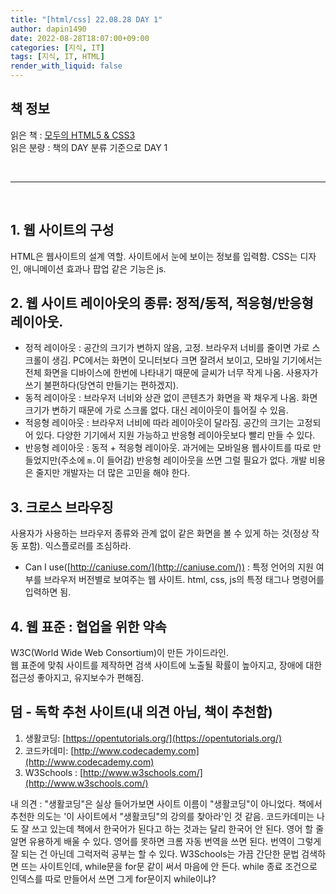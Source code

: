 ```yaml
---
title: "[html/css] 22.08.28 DAY 1"
author: dapin1490
date: 2022-08-28T18:07:00+09:00
categories: [지식, IT]
tags: [지식, IT, HTML]
render_with_liquid: false
---
```


## 책 정보
읽은 책 : [모두의 HTML5 & CSS3](https://thebook.io/006943/application/)  
읽은 분량 : 책의 DAY 분류 기준으로 DAY 1  
  
<br>

-----

<br>

## 1. 웹 사이트의 구성
HTML은 웹사이트의 설계 역할. 사이트에서 눈에 보이는 정보를 입력함. CSS는 디자인, 애니메이션 효과나 팝업 같은 기능은 js.  
  
## 2. 웹 사이트 레이아웃의 종류: 정적/동적, 적응형/반응형 레이아웃.
- 정적 레이아웃 : 공간의 크기가 변하지 않음, 고정. 브라우저 너비를 줄이면 가로 스크롤이 생김. PC에서는 화면이 모니터보다 크면 잘려서 보이고, 모바일 기기에서는 전체 화면을 디바이스에 한번에 나타내기 때문에 글씨가 너무 작게 나옴. 사용자가 쓰기 불편하다(당연히 만들기는 편하겠지).
- 동적 레이아웃 : 브라우저 너비와 상관 없이 콘텐츠가 화면을 꽉 채우게 나옴. 화면 크기가 변하기 때문에 가로 스크롤 없다. 대신 레이아웃이 틀어질 수 있음.
- 적응형 레이아웃 : 브라우저 너비에 따라 레이아웃이 달라짐. 공간의 크기는 고정되어 있다. 다양한 기기에서 지원 가능하고 반응형 레이아웃보다 빨리 만들 수 있다.
- 반응형 레이아웃 : 동적 + 적응형 레이아웃. 과거에는 모바일용 웹사이트를 따로 만들었지만(주소에 `m.`이 들어감) 반응형 레이아웃을 쓰면 그럴 필요가 없다. 개발 비용은 줄지만 개발자는 더 많은 고민을 해야 한다.
  
## 3. 크로스 브라우징
사용자가 사용하는 브라우저 종류와 관계 없이 같은 화면을 볼 수 있게 하는 것(정상 작동 포함). 익스플로러를 조심하라.  
- Can I use([http://caniuse.com/](http://caniuse.com/)) : 특정 언어의 지원 여부를 브라우저 버전별로 보여주는 웹 사이트. html, css, js의 특정 태그나 명령어를 입력하면 됨.
  
## 4. 웹 표준 : 협업을 위한 약속
W3C(World Wide Web Consortium)이 만든 가이드라인.  
웹 표준에 맞춰 사이트를 제작하면 검색 사이트에 노출될 확률이 높아지고, 장애에 대한 접근성 좋아지고, 유지보수가 편해짐.  
  
## 덤 - 독학 추천 사이트(내 의견 아님, 책이 추천함)
1. 생활코딩: [https://opentutorials.org/](https://opentutorials.org/)  
2. 코드카데미: [http://www.codecademy.com](http://www.codecademy.com)  
3. W3Schools : [http://www.w3schools.com/](http://www.w3schools.com/)  
  
내 의견 : "생활코딩"은 실상 들어가보면 사이트 이름이 "생활코딩"이 아니었다. 책에서 추천한 의도는 '이 사이트에서 "생활코딩"의 강의를 찾아라'인 것 같음. 코드카데미는 나도 잘 쓰고 있는데 책에서 한국어가 된다고 하는 것과는 달리 한국어 안 된다. 영어 할 줄 알면 유용하게 배울 수 있다. 영어를 못하면 크롬 자동 번역을 쓰면 된다. 번역이 그렇게 잘 되는 건 아닌데 그럭저럭 공부는 할 수 있다. W3Schools는 가끔 간단한 문법 검색하면 뜨는 사이트인데, while문을 for문 같이 써서 마음에 안 든다. while 종료 조건으로 인덱스를 따로 만들어서 쓰면 그게 for문이지 while이냐?  
